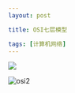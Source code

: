 ```yaml
---
layout: post

title: OSI七层模型

tags: [计算机网络]
---
```


![](C:\Users\Xu\Desktop\OSI.png)

![osi2](C:\Users\Xu\Desktop\osi2.jpg)